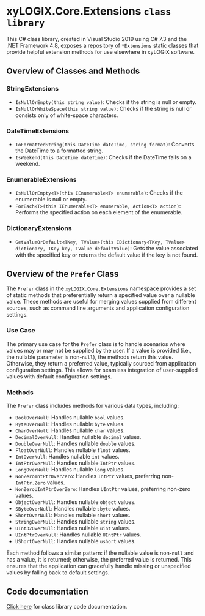 # xyLOGIX.Core.Extensions `class library`

This C# class library, created in Visual Studio 2019 using C# 7.3 and the .NET Framework 4.8, exposes a repository of `*Extensions` static classes that provide helpful extension methods for use elsewhere in xyLOGIX software.

## Overview of Classes and Methods

### StringExtensions
- `IsNullOrEmpty(this string value)`: Checks if the string is null or empty.
- `IsNullOrWhiteSpace(this string value)`: Checks if the string is null or consists only of white-space characters.

### DateTimeExtensions
- `ToFormattedString(this DateTime dateTime, string format)`: Converts the DateTime to a formatted string.
- `IsWeekend(this DateTime dateTime)`: Checks if the DateTime falls on a weekend.

### EnumerableExtensions
- `IsNullOrEmpty<T>(this IEnumerable<T> enumerable)`: Checks if the enumerable is null or empty.
- `ForEach<T>(this IEnumerable<T> enumerable, Action<T> action)`: Performs the specified action on each element of the enumerable.

### DictionaryExtensions
- `GetValueOrDefault<TKey, TValue>(this IDictionary<TKey, TValue> dictionary, TKey key, TValue defaultValue)`: Gets the value associated with the specified key or returns the default value if the key is not found.

## Overview of the `Prefer` Class

The `Prefer` class in the `xyLOGIX.Core.Extensions` namespace provides a set of static methods that preferentially return a specified value over a nullable value. These methods are useful for merging values supplied from different sources, such as command line arguments and application configuration settings.

### Use Case

The primary use case for the `Prefer` class is to handle scenarios where values may or may not be supplied by the user. If a value is provided (i.e., the nullable parameter is non-`null`), the methods return this value. Otherwise, they return a preferred value, typically sourced from application configuration settings. This allows for seamless integration of user-supplied values with default configuration settings.

### Methods

The `Prefer` class includes methods for various data types, including:

- `BoolOverNull`: Handles nullable `bool` values.
- `ByteOverNull`: Handles nullable `byte` values.
- `CharOverNull`: Handles nullable `char` values.
- `DecimalOverNull`: Handles nullable `decimal` values.
- `DoubleOverNull`: Handles nullable `double` values.
- `FloatOverNull`: Handles nullable `float` values.
- `IntOverNull`: Handles nullable `int` values.
- `IntPtrOverNull`: Handles nullable `IntPtr` values.
- `LongOverNull`: Handles nullable `long` values.
- `NonZeroIntPtrOverZero`: Handles `IntPtr` values, preferring non-`IntPtr.Zero` values.
- `NonZeroUIntPtrOverZero`: Handles `UIntPtr` values, preferring non-zero values.
- `ObjectOverNull`: Handles nullable `object` values.
- `SByteOverNull`: Handles nullable `sbyte` values.
- `ShortOverNull`: Handles nullable `short` values.
- `StringOverNull`: Handles nullable `string` values.
- `UInt32OverNull`: Handles nullable `uint` values.
- `UIntPtrOverNull`: Handles nullable `UIntPtr` values.
- `UShortOverNull`: Handles nullable `ushort` values.

Each method follows a similar pattern: if the nullable value is non-`null` and has a value, it is returned; otherwise, the preferred value is returned. This ensures that the application can gracefully handle missing or unspecified values by falling back to default settings.

## Code documentation
[Click here](https://github.com/astrohart/xyLOGIX.Core.Extensions.VS2019/blob/master/xyLOGIX.Core.Extensions/README.md) for class library code documentation.
